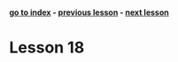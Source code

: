 #### [go to index](https://github.com/KerimCETINBAS/golang) - [previous lesson](https://github.com/KerimCETINBAS/golang/tree/lesson_17) - [next lesson](https://github.com/KerimCETINBAS/golang/tree/lesson_19)

&#10;

# Lesson 18
